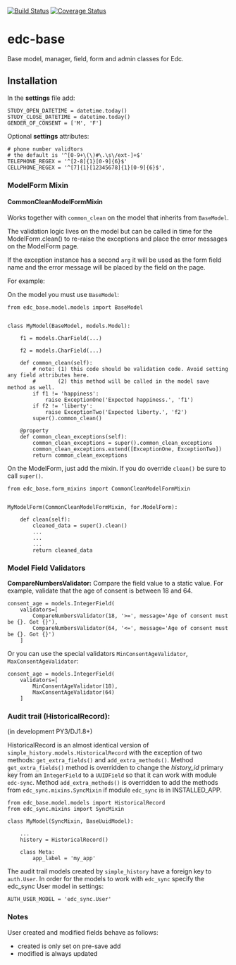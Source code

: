 [![Build Status](https://travis-ci.org/botswana-harvard/edc-base.svg?branch=develop)](https://travis-ci.org/botswana-harvard/edc-base)
[![Coverage Status](https://coveralls.io/repos/botswana-harvard/edc-base/badge.svg?branch=develop&service=github)](https://coveralls.io/github/botswana-harvard/edc-base?branch=develop)
# edc-base

Base model, manager, field, form and admin classes for Edc. 


Installation
------------

In the __settings__ file add:

	STUDY_OPEN_DATETIME = datetime.today()
	STUDY_CLOSE_DATETIME = datetime.today()
	GENDER_OF_CONSENT = ['M', 'F']

Optional __settings__ attributes:

	# phone number validtors
	# the default is '^[0-9+\(\)#\.\s\/ext-]+$'
	TELEPHONE_REGEX = '^[2-8]{1}[0-9]{6}$'
	CELLPHONE_REGEX = '^[7]{1}[12345678]{1}[0-9]{6}$',

### ModelForm Mixin

#### CommonCleanModelFormMixin

Works together with `common_clean` on the model that inherits from `BaseModel`.

The validation logic lives on the model but can be called in time for the ModelForm.clean() to re-raise the exceptions and place the error messages on the ModelForm page.

If the exception instance has a second `arg` it will be used as the form field name and the error message will be placed by the field on the page.

For example:

On the model you must use `BaseModel`:

    from edc_base.model.models import BaseModel


    class MyModel(BaseModel, models.Model):
    
        f1 = models.CharField(...)

        f2 = models.CharField(...)

        def common_clean(self):
            # note: (1) this code should be validation code. Avoid setting any field attributes here.
            #       (2) this method will be called in the model save method as well.
            if f1 != 'happiness': 
                raise ExceptionOne('Expected happiness.', 'f1')
            if f2 != 'liberty': 
                raise ExceptionTwo('Expected liberty.', 'f2')
            super().common_clean()

        @property
        def common_clean_exceptions(self):
            common_clean_exceptions = super().common_clean_exceptions
            common_clean_exceptions.extend([ExceptionOne, ExceptionTwo])
            return common_clean_exceptions
    
On the ModelForm, just add the mixin. If you do override `clean()` be sure to call `super()`.

    from edc_base.form_mixins import CommonCleanModelFormMixin


    MyModelForm(CommonCleanModelFormMixin, for.ModelForm):

        def clean(self):
            cleaned_data = super().clean()
            ...
            ...
            ...
            return cleaned_data



### Model Field Validators

__CompareNumbersValidator:__ Compare the field value to a static value. For example, validate that the
age of consent is between 18 and 64. 

    consent_age = models.IntegerField(
        validators=[
            CompareNumbersValidator(18, '>=', message='Age of consent must be {}. Got {}'),
            CompareNumbersValidator(64, '<=', message='Age of consent must be {}. Got {}')
        ]

Or you can use the special validators `MinConsentAgeValidator`, `MaxConsentAgeValidator`:

    consent_age = models.IntegerField(
        validators=[
            MinConsentAgeValidator(18),
            MaxConsentAgeValidator(64)
        ]



### Audit trail (HistoricalRecord):

(in development PY3/DJ1.8+)

HistoricalRecord is an almost identical version of `simple_history.models.HistoricalRecord`
with the exception of two methods:  `get_extra_fields()` and `add_extra_methods()`. Method 
`get_extra_fields()` method is overridden to change the *history_id* primary key from an 
`IntegerField` to a `UUIDField` so that it can work with module `edc-sync`. Method `add_extra_methods()`
is overridden to add the methods from `edc_sync.mixins.SyncMixin` if module `edc_sync` is 
in INSTALLED_APP.


    from edc_base.model.models import HistoricalRecord
    from edc_sync.mixins import SyncMixin
    
    class MyModel(SyncMixin, BaseUuidModel):
        
        ...
        history = HistoricalRecord()
        
        class Meta:
            app_label = 'my_app'    

The audit trail models created by `simple_history` have a foreign key to `auth.User`.
In order for the models to work with `edc_sync` specify the edc_sync User model in settings:
    
    AUTH_USER_MODEL = 'edc_sync.User' 


### Notes

User created and modified fields behave as follows:
* created is only set on pre-save add
* modified is always updated
